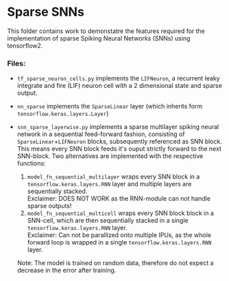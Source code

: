# Sparse SNNs

This folder contains work to demonstatre the features required for the implementation of sparse Spiking Neural Networks (SNNs) using tensorflow2.

### Files:

* `tf_sparse_neuron_cells.py` implements the `LIFNeuron`, a recurrent leaky integrate and fire (LIF) neuron cell with a 2 dimensional state and sparse output. 
* `nn_sparse` implements the `SparseLinear` layer (which inherits form `tensorflow.keras.layers.Layer`)
* `snn_sparse_layerwise.py` implements a sparse multilayer spiking neural network in a sequential feed-forward fashion, consisting of `SparseLinear`+`LIFNeuron` blocks, subsequently referenced as SNN block.
    This means every SNN block feeds it's ouput strictly forward to the next SNN-block. Two alternatives are implemented with the respective functions:
    1. `model_fn_sequential_multilayer` wraps every SNN block in a `tensorflow.keras.layers.RNN` layer and multiple layers are sequentially stacked.  
        Exclaimer: DOES NOT WORK as the RNN-module can not handle sparse outputs!
    2. `model_fn_sequential_multicell` wraps every SNN block block in a SNN-cell, which are then sequentially stacked in a single `tensorflow.keras.layers.RNN` layer.  
        Exclaimer: Can not be parallized onto multiple IPUs, as the whole forward loop is wrapped in a single `tensorflow.keras.layers.RNN` layer. 
         
    Note: The model is trained on random data, therefore do not expect a decrease in the error after training.
